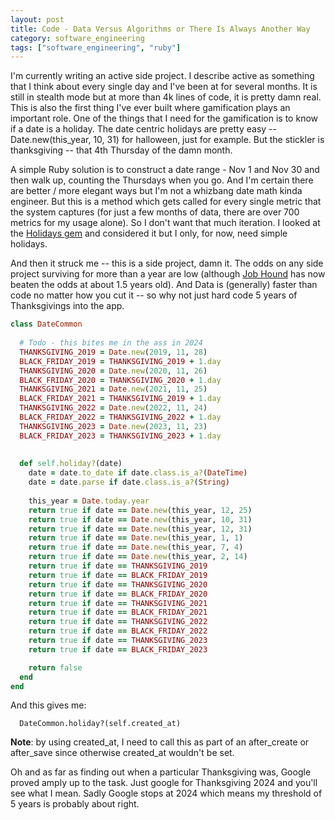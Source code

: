 ```yaml
---
layout: post
title: Code - Data Versus Algorithms or There Is Always Another Way
category: software_engineering
tags: ["software_engineering", "ruby"]
---
```

I'm currently writing an active side project.  I describe active as something that I think about every single day and I've been at for several months.  It is still in stealth mode but at more than 4k lines of code, it is pretty damn real.  This is also the first thing I've ever built where gamification plays an important role.  One of the things that I need for the gamification is to know if a date is a holiday.  The date centric holidays are pretty easy -- Date.new(this_year, 10, 31) for halloween, just for example.  But the stickler is thanksgiving -- that 4th Thursday of the damn month.

A simple Ruby solution is to construct a date range - Nov 1 and Nov 30 and then walk up, counting the Thursdays when you go.  And I'm certain there are better / more elegant ways but I'm not a whizbang date math kinda engineer.  But this is a method which gets called for every single metric that the system captures (for just a few months of data, there are over 700 metrics for my usage alone).  So I don't want that much iteration.  I looked at the [Holidays gem](https://github.com/holidays/holidays) and considered it but I only, for now, need simple holidays.  

And then it struck me -- this is a side project, damn it.  The odds on any side project surviving for more than a year are low (although [Job Hound](https://www.jobhound.io) has now beaten the odds at about 1.5 years old).  And Data is (generally) faster than code no matter how you cut it -- so why not just hard code 5 years of Thanksgivings into the app.

```ruby
class DateCommon
  
  # Todo - this bites me in the ass in 2024
  THANKSGIVING_2019 = Date.new(2019, 11, 28)
  BLACK_FRIDAY_2019 = THANKSGIVING_2019 + 1.day
  THANKSGIVING_2020 = Date.new(2020, 11, 26)
  BLACK_FRIDAY_2020 = THANKSGIVING_2020 + 1.day
  THANKSGIVING_2021 = Date.new(2021, 11, 25)
  BLACK_FRIDAY_2021 = THANKSGIVING_2019 + 1.day
  THANKSGIVING_2022 = Date.new(2022, 11, 24)
  BLACK_FRIDAY_2022 = THANKSGIVING_2022 + 1.day
  THANKSGIVING_2023 = Date.new(2023, 11, 23)
  BLACK_FRIDAY_2023 = THANKSGIVING_2023 + 1.day
  
  
  def self.holiday?(date)
    date = date.to_date if date.class.is_a?(DateTime)
    date = date.parse if date.class.is_a?(String)
    
    this_year = Date.today.year
    return true if date == Date.new(this_year, 12, 25)
    return true if date == Date.new(this_year, 10, 31)
    return true if date == Date.new(this_year, 12, 31)
    return true if date == Date.new(this_year, 1, 1)
    return true if date == Date.new(this_year, 7, 4)
    return true if date == Date.new(this_year, 2, 14)
    return true if date == THANKSGIVING_2019
    return true if date == BLACK_FRIDAY_2019
    return true if date == THANKSGIVING_2020
    return true if date == BLACK_FRIDAY_2020
    return true if date == THANKSGIVING_2021
    return true if date == BLACK_FRIDAY_2021
    return true if date == THANKSGIVING_2022
    return true if date == BLACK_FRIDAY_2022
    return true if date == THANKSGIVING_2023
    return true if date == BLACK_FRIDAY_2023    

    return false
  end
end
```

And this gives me:

```
  DateCommon.holiday?(self.created_at)
```

**Note**: by using created_at, I need to call this as part of an after_create or after_save since otherwise created_at wouldn't be set.

Oh and as far as finding out when a particular Thanksgiving was, Google proved amply up to the task.  Just google for Thanksgiving 2024 and you'll see what I mean.  Sadly Google stops at 2024 which means my threshold of 5 years is probably about right.